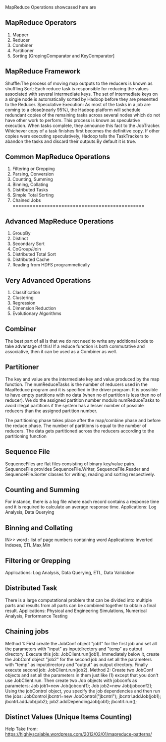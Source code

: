 
MapReduce Operations showcased here are


 MapReduce Operators
 --------------------
 1. Mapper
 2. Reducer
 3. Combiner
 4. Partitioner
 5. Sorting [GropingComparator and KeyComparator]


MapReduce Framework
-------------------
 Shuffle:The process of moving map outputs to the reducers is known as shuffling
 Sort: Each reduce task is responsible for reducing the values associated with several intermediate keys.
       The set of intermediate keys on a single node is automatically sorted by Hadoop before they are
       presented to the Reducer.
 Speculative Execution: As most of the tasks in a job are coming to a close(nearly 95%),
       the Hadoop platform will schedule redundant copies of the remaining tasks across
       several nodes which do not have other work to perform. This process is known as
       speculative execution. When tasks complete, they announce this fact to the JobTracker.
       Whichever copy of a task finishes first becomes the definitive copy.
       If other copies were executing speculatively, Hadoop tells the TaskTrackers to abandon
       the tasks and discard their outputs.By default it is true.

 Common MapReduce Operations
 ---------------------------
 1. Filtering or Grepping
 2. Parsing, Conversion
 3. Counting, Summing
 4. Binning, Collating
 5. Distributed Tasks
 6. Simple Total Sorting
 7. Chained Jobs
 ==============================================

Advanced MapReduce Operations
-----------------------------
 1. GroupBy
 2. Distinct
 3. Secondary Sort
 4. CoGroup/Join
 5. Distributed Total Sort
 6. Distributed Cache
 7. Reading from HDFS programmetically

 Very Advanced Operations
 ------------------------
 1. Classification
 2. Clustering
 3. Regression
 4. Dimension Reduction
 5. Evolutionary Algorithms

 Combiner
 --------
  The best part of all is that we do not need to write any additional code
  to take advantage of this! If a reduce function is both commutative
  and associative, then it can be used as a Combiner as well.

  Partitioner
  -----------
  The key and value are the intermediate key and value produced by the map function.
  The numReduceTasks is the number of reducers used in the MapReduce program
  and it is specified in the driver program.
  It is possible to have empty partitions with no data (when no of partition is less then no of reducer).
  We do the assigned partition number modulo numReduceTasks to avoid illegal partitions
  if the system has a lesser number of possible reducers than the assigned partition number.

  The partitioning phase takes place after the map/combine phase and before the reduce phase.
  The number of partitions is equal to the number of reducers.
  The data gets partitioned across the reducers according to the partitioning function

  Sequence File
  --------------
   SequenceFiles are flat files consisting of binary key/value pairs.
   SequenceFile provides SequenceFile.Writer, SequenceFile.Reader and
   SequenceFile.Sorter classes for writing, reading and sorting respectively.

 Counting and Summing
 --------------------
 For instance, there is a log file where each record contains a response time and
 it is required to calculate an average response time.
 Applications: Log Analysis, Data Querying

 Binning and Collating
 ---------------------
 IN>> word : list of page numbers containing word
 Applications: Inverted Indexes, ETL,Max,Min

 Filtering or Grepping
 ---------------------
 Applications: Log Analysis, Data Querying, ETL, Data Validation

 Distributed Task
 ----------------
 There is a large computational problem that can be divided into multiple parts
 and results from all parts can be combined together to obtain a final result.
 Applications: Physical and Engineering Simulations, Numerical Analysis, Performance Testing

  Chaining jobs
  --------------
Method 1:
First create the JobConf object "job1" for the first job and set all the parameters with "input"
as inputdirectory and "temp" as output directory. Execute this job: JobClient.run(job1).
Immediately below it, create the JobConf object "job2" for the second job and set all the
parameters with "temp" as inputdirectory and "output" as output directory.
Finally execute second job: JobClient.run(job2).
Method 2:
Create two JobConf objects and set all the parameters in them just like (1) except that
you don't use JobClient.run.
Then create two Job objects with jobconfs as parameters:
Job job1=new Job(jobconf1); Job job2=new Job(jobconf2);
Using the jobControl object, you specify the job dependencies and then run the jobs:
JobControl jbcntrl=new JobControl("jbcntrl");
jbcntrl.addJob(job1);
jbcntrl.addJob(job2);
job2.addDependingJob(job1);
jbcntrl.run();


 Distinct Values (Unique Items Counting)
 --------------------------------------- 

Help Take from: https://highlyscalable.wordpress.com/2012/02/01/mapreduce-patterns/
